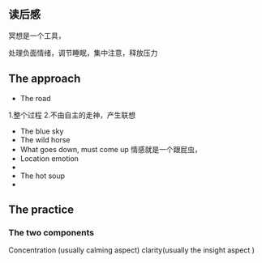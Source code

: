 

## 读后感
冥想是一个工具，

处理负面情绪，调节睡眠，集中注意，释放压力

## The approach

- The road

1.整个过程
2.不由自主的走神，产生联想

- The blue sky
- The wild horse
- What goes down, must come up
情感就是一个跟屁虫，
- Location emotion
-
- The hot soup
-

## The practice

### The two components
Concentration (usually calming aspect)
clarity(usually the insight aspect )
